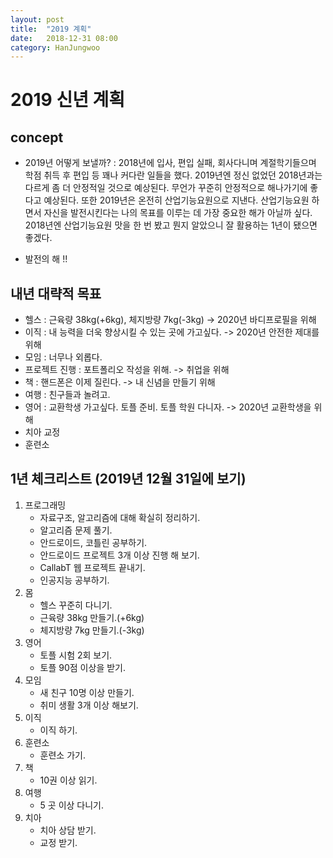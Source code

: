 ```yaml
---
layout: post
title:  "2019 계획"
date:   2018-12-31 08:00
category: HanJungwoo
---
```

# 2019 신년 계획

## concept

* 2019년 어떻게 보낼까? : 2018년에 입사, 편입 실패, 회사다니며 계절학기들으며 학점 취득 후 편입 등 꽤나 커다란 일들을 했다. 2019년엔 정신 없었던 2018년과는 다르게 좀 더 안정적일 것으로 예상된다. 무언가 꾸준히 안정적으로 해나가기에 좋다고 예상된다. 또한 2019년은 온전히 산업기능요원으로 지낸다. 산업기능요원 하면서 자신을 발전시킨다는 나의 목표를 이루는 데 가장 중요한 해가 아닐까 싶다. 2018년엔 산업기능요원 맛을 한 번 봤고 뭔지 알았으니 잘 활용하는 1년이 됐으면 좋겠다.

* 발전의 해 !!

## 내년 대략적 목표

* 헬스 : 근육량 38kg(+6kg), 체지방량 7kg(-3kg) -> 2020년 바디프로필을 위해
* 이직 : 내 능력을 더욱 향상시킬 수 있는 곳에 가고싶다. -> 2020년 안전한 제대를 위해 
* 모임 : 너무나 외롭다.
* 프로젝트 진행 : 포트폴리오 작성을 위해. -> 취업을 위해
* 책 : 핸드폰은 이제 질린다. -> 내 신념을 만들기 위해
* 여행 : 친구들과 놀려고.
* 영어 : 교환학생 가고싶다. 토플 준비. 토플 학원 다니자. -> 2020년 교환학생을 위해
* 치아 교정
* 훈련소

## 1년 체크리스트 (2019년 12월 31일에 보기)

1. 프로그래밍
    * 자료구조, 알고리즘에 대해 확실히 정리하기.
    * 알고리즘 문제 풀기.
    * 안드로이드, 코틀린 공부하기.
    * 안드로이드 프로젝트 3개 이상 진행 해 보기.
    * CallabT 웹 프로젝트 끝내기.
    * 인공지능 공부하기.
2. 몸
    * 헬스 꾸준히 다니기.
    * 근육량 38kg 만들기.(+6kg)
    * 체지방량 7kg 만들기.(-3kg)
3. 영어
    * 토플 시험 2회 보기.
    * 토플 90점 이상을 받기.
4. 모임
    * 새 친구 10명 이상 만들기.
    * 취미 생활 3개 이상 해보기.
5. 이직
    * 이직 하기.
6. 훈련소
    * 훈련소 가기.
7. 책
    * 10권 이상 읽기.
8. 여행
    * 5 곳 이상 다니기.
9. 치아
    * 치아 상담 받기.
    * 교정 받기.